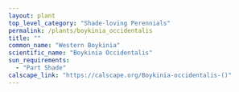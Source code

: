 ```yaml
---
layout: plant                                                              
top_level_category: "Shade-loving Perennials"
permalink: /plants/boykinia_occidentalis
title: ""
common_name: "Western Boykinia"
scientific_name: "Boykinia Occidentalis"
sun_requirements:
  - "Part Shade"
calscape_link: "https://calscape.org/Boykinia-occidentalis-()"
---
```


